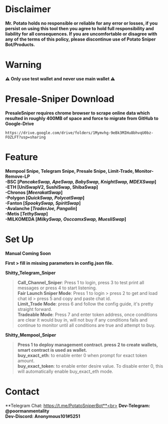 # **Disclaimer**<br>
**Mr. Potato holds no responsible or reliable for any error or losses, if you persist on using this tool then you agree to hold full responsibility and liability for all consequences. If you are uncomfortable or disagree with any of the terms of this policy, please discontinue use of Potato Sniper Bot/Products.**

# **Warning**<br>
**⚠ Only use test wallet and never use main wallet ⚠**


# **Presale-Sniper Download**<br>

**PresaleSniper requires chrome browser to scrape online data which resulted in roughly 400MB of space and force to migrate from GitHub to Google-Drive**

    https://drive.google.com/drive/folders/1Mymvhg-9eBk3MIHu8bhvqU0bz-FOZLFT?usp=sharing
    
# **Feature**<br>
**Mempool Snipe, Telegram Snipe, Presale Snipe, Limit-Trade, Monitor-Remove-LP** <br>
**-BSC [_PancakeSwap, ApeSwap, BabySwap, KnightSwap, MDEXSwap_]**<br>
**-ETH [UniSwapV2, SushiSwap, ShibaSwap]**<br>
**-Chronos [_MeerakatSwap_]**<br>
**-Polygon [_QuickSwap, PolycatSwap_]**<br>
**-Fanton [_SpookySwap, SpiritSwap_]**<br>
**-Avalanche [_TraderJoe, Pangolin_]**<br>
**-Metis  [_TethySwap_]**<br>
**-MILKOMEDA [_MilkySwap, OsccamxSwap, MuesliSwap_]**<br>

# **Set Up**<br>
**Manual Coming Soon**<br>

**First > fill in missing parameters in config.json file.**<br>

**Shitty_Telegram_Sniper** <br>

>**Call_Channel_Sniper**: Press 1 to login, press 3 to test print all messages or press 4 to start listening.<br>
>**Fair Launch Sniper Mode**: Press 1 to login > press 2 to get and load chat id > press 5 and copy and paste chat id.<br>
>**Limit_Trade Mode**: press 6 and follow the config guide, it's pretty straight forward.<br>
>**Tradeable Mode**: Press 7 and enter token address, once conditions are clear it would buy in, will not buy if any conditions fails and continue to monitor until all conditions are true and attempt to buy.<br>

**Shitty_Mempool_Sniper**
>**Press 1 to deploy management contract. press 2 to create wallets, smart contract is used as wallet.**<br>
>**buy_exact_eth**: to enable enter 0 when prompt for exact token amount. <br>
>**buy_exact_token**: to enable enter desire value. To disable enter 0, this will automatically enable buy_exact_eth mode.


# **Contact**<br>
**Telegram Chat: https://t.me/PotatoSniperBot**<br>
**Dev-Telegram: @poormanmentality**<br>
**Dev-Discord: Anonymous101#5251**<br>
